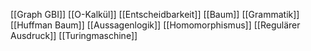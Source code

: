 [[Graph GBI]]
[[O-Kalkül]]
[[Entscheidbarkeit]]
[[Baum]]
[[Grammatik]]
[[Huffman Baum]]
[[Aussagenlogik]]
[[Homomorphismus]]
[[Regulärer Ausdruck]]
[[Turingmaschine]]